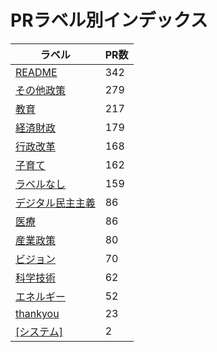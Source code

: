 # PRラベル別インデックス

| ラベル | PR数 |
|--------|------|
| [README](label_README.md) | 342 |
| [その他政策](label_その他政策.md) | 279 |
| [教育](label_教育.md) | 217 |
| [経済財政](label_経済財政.md) | 179 |
| [行政改革](label_行政改革.md) | 168 |
| [子育て](label_子育て.md) | 162 |
| [ラベルなし](label_ラベルなし.md) | 159 |
| [デジタル民主主義](label_デジタル民主主義.md) | 86 |
| [医療](label_医療.md) | 86 |
| [産業政策](label_産業政策.md) | 80 |
| [ビジョン](label_ビジョン.md) | 70 |
| [科学技術](label_科学技術.md) | 62 |
| [エネルギー](label_エネルギー.md) | 52 |
| [thankyou](label_thankyou.md) | 23 |
| [[システム]](label_[システム].md) | 2 |
